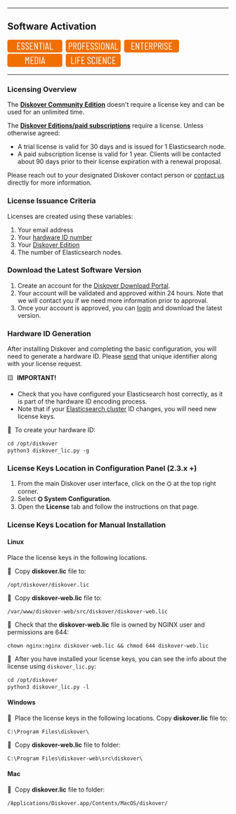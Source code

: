 <p id="software_activation"></p>

___
## Software Activation
<img src="images/button_edition_essential.png" width="125">&nbsp;&nbsp;<img src="images/button_edition_professional.png" width="125">&nbsp;&nbsp;<img src="images/button_edition_enterprise.png" width="125">&nbsp;&nbsp;<img src="images/button_edition_media.png" width="125">&nbsp;&nbsp;<img src="images/button_edition_life_science.png" width="125">
___

### Licensing Overview

The [**Diskover Community Edition**](https://diskoverdata.com/solutions/) doesn't require a license key and can be used for an unlimited time. 

The [**Diskover Editions/paid subscriptions**](https://diskoverdata.com/solutions/) require a license. Unless otherwise agreed:
- A trial license is valid for 30 days and is issued for 1 Elasticsearch node.
- A paid subscription license is valid for 1 year. Clients will be contacted about 90 days prior to their license expiration with a renewal proposal.

Please reach out to your designated Diskover contact person or [contact us](mailto:info@diskoverdata.com) directly for more information.

### License Issuance Criteria

Licenses are created using these variables:
1. Your email address
2. Your [hardware ID number](https://docs.diskoverdata.com/diskover_installation_guide_ova/#generating-a-hardware-id)
3. Your [Diskover Edition](https://www.diskoverdata.com/solutions/)
4. The number of Elasticsearch nodes.

### Download the Latest Software Version

1. Create an account for the [Diskover Download Portal](https://download.diskoverdata.com/register.php).
2. Your account will be validated and approved within 24 hours. Note that we will contact you if we need more information prior to approval.
3. Once your account is approved, you can [login](https://download.diskoverdata.com/) and download the latest version.

### Hardware ID Generation

After installing Diskover and completing the basic configuration, you will need to generate a hardware ID. Please [send](mailto:info@diskoverdata.com) that unique identifier along with your license request.

🟨 &nbsp;**IMPORTANT!**

- Check that you have configured your Elasticsearch host correctly, as it is part of the hardware ID encoding process.
- Note that if your [Elasticsearch cluster]((https://docs.diskoverdata.com/diskover_installation_guide/#elasticsearch-requirements)) ID changes, you will need new license keys.

🔴 &nbsp;To create your hardware ID:
```
cd /opt/diskover
python3 diskover_lic.py -g
```

### License Keys Location in Configuration Panel (2.3.x +)

1. From the main Diskover user interface, click on the ⛭ at the top right corner.
2. Select **⛭ System Configuration**.
3. Open the **License** tab and follow the instructions on that page.

### License Keys Location for Manual Installation

#### Linux

Place the license keys in the following locations. 

🔴 &nbsp;Copy **diskover.lic** file to:
```
/opt/diskover/diskover.lic
```

🔴 &nbsp;Copy **diskover-web.lic** file to:
```
/var/www/diskover-web/src/diskover/diskover-web.lic
```

🔴 &nbsp;Check that the **diskover-web.lic** file is owned by NGINX user and permissions are 644:
```
chown nginx:nginx diskover-web.lic && chmod 644 diskover-web.lic
```

🔴 &nbsp;After you have installed your license keys, you can see the info about the license using `diskover_lic.py`:
```
cd /opt/diskover
python3 diskover_lic.py -l
```

#### Windows

🔴 &nbsp;Place the license keys in the following locations. Copy **diskover.lic** file to:
```
C:\Program Files\diskover\
```

🔴 &nbsp;Copy **diskover-web.lic** file to folder:
```
C:\Program Files\diskover-web\src\diskover\
```
#### Mac

🔴 &nbsp;Copy **diskover.lic** file to folder:
```
/Applications/Diskover.app/Contents/MacOS/diskover/
```
